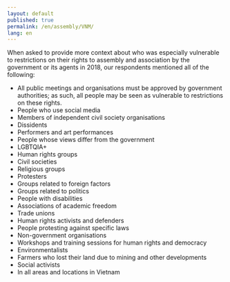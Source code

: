 ```yaml
---
layout: default
published: true
permalink: /en/assembly/VNM/
lang: en
---
```


When asked to provide more context about who was especially vulnerable to restrictions on their rights to assembly and association by the government or its agents in 2018, our respondents mentioned all of the following:
-	All public meetings and organisations must be approved by government authorities; as such, all people may be seen as vulnerable to restrictions on these rights.
-	People who use social media
-	Members of independent civil society organisations
-	Dissidents
-	Performers and art performances
-	People whose views differ from the government
-	LGBTQIA+
-	Human rights groups
-	Civil societies
-	Religious groups
-	Protesters
-	Groups related to foreign factors
-	Groups related to politics
-	People with disabilities
-	Associations of academic freedom
-	Trade unions
-	Human rights activists and defenders
-	People protesting against specific laws
-	Non-government organisations
-	Workshops and training sessions for human rights and democracy
-	Environmentalists
-	Farmers who lost their land due to mining and other developments
-	Social activists
-	In all areas and locations in Vietnam

